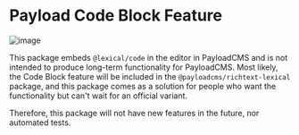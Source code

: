 # Payload Code Block Feature

![image](https://github.com/GeorgeHulpoi/payload-code-block-feature/assets/7074307/5793c056-49be-401e-aecb-2c652e2c262d)

This package embeds `@lexical/code` in the editor in PayloadCMS and is not intended to produce long-term functionality for PayloadCMS. Most likely, the Code Block feature will be included in the `@payloadcms/richtext-lexical` package, and this package comes as a solution for people who want the functionality but can't wait for an official variant.

Therefore, this package will not have new features in the future, nor automated tests.
